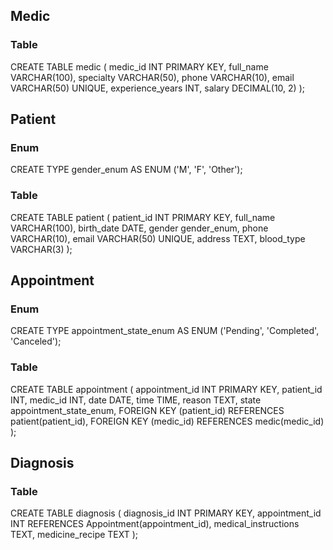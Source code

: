 ## Medic

### Table
CREATE TABLE medic (
  medic_id INT PRIMARY KEY,
  full_name VARCHAR(100),
  specialty VARCHAR(50),
  phone VARCHAR(10),
  email VARCHAR(50) UNIQUE,
  experience_years INT,
  salary DECIMAL(10, 2)
);


## Patient

### Enum
CREATE TYPE gender_enum AS ENUM ('M', 'F', 'Other');

### Table
CREATE TABLE patient (
  patient_id INT PRIMARY KEY,
  full_name VARCHAR(100),
  birth_date DATE,
  gender gender_enum,
  phone VARCHAR(10),
  email VARCHAR(50) UNIQUE,
  address TEXT,
  blood_type VARCHAR(3)
);

## Appointment

### Enum
CREATE TYPE appointment_state_enum AS ENUM ('Pending', 'Completed', 'Canceled');

### Table
CREATE TABLE appointment (
  appointment_id INT PRIMARY KEY,
  patient_id INT,
  medic_id INT,
  date DATE,
  time TIME,
  reason TEXT,
  state appointment_state_enum,
  FOREIGN KEY (patient_id) REFERENCES patient(patient_id),
  FOREIGN KEY (medic_id) REFERENCES medic(medic_id)
);

## Diagnosis

### Table
CREATE TABLE diagnosis (
  diagnosis_id INT PRIMARY KEY,
  appointment_id INT REFERENCES Appointment(appointment_id),
  medical_instructions TEXT,
  medicine_recipe TEXT
);
